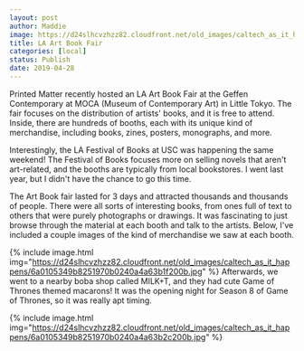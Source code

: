 ```yaml
---
layout: post
author: Maddie
image: https://d24slhcvzhzz82.cloudfront.net/old_images/caltech_as_it_happens/6a0105349b8251970b0240a4a63b23200b.jpg
title: LA Art Book Fair
categories: [local]
status: Publish
date: 2019-04-28
---
```


Printed Matter recently hosted an LA Art Book Fair at the Geffen Contemporary at MOCA (Museum of Contemporary Art) in Little Tokyo. The fair focuses on the distribution of artists' books, and it is free to attend. Inside, there are hundreds of booths, each with its unique kind of merchandise, including books, zines, posters, monographs, and more.

Interestingly, the LA Festival of Books at USC was happening the same weekend! The Festival of Books focuses more on selling novels that aren't art-related, and the booths are typically from local bookstores. I went last year, but I didn't have the chance to go this time.

The Art Book fair lasted for 3 days and attracted thousands and thousands of people. There were all sorts of interesting books, from ones full of text to others that were purely photographs or drawings. It was fascinating to just browse through the material at each booth and talk to the artists. Below, I've included a couple images of the kind of merchandise we saw at each booth.


{% include image.html img="https://d24slhcvzhzz82.cloudfront.net/old_images/caltech_as_it_happens/6a0105349b8251970b0240a4a63b1f200b.jpg" %}
Afterwards, we went to a nearby boba shop called MILK+T, and they had cute Game of Thrones themed macarons! It was the opening night for Season 8 of Game of Thrones, so it was really apt timing.


{% include image.html img="https://d24slhcvzhzz82.cloudfront.net/old_images/caltech_as_it_happens/6a0105349b8251970b0240a4a63b2c200b.jpg" %}
